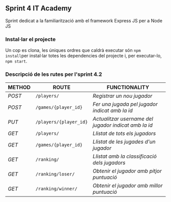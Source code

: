## Sprint 4 IT Academy

Sprint dedicat a la familiarització amb el framework Express JS per a Node JS


### Instal·lar el projecte

Un cop es clona, les úniques ordres que caldrà executar són `npm install`per instal·lar totes les dependencies del projecte i, per executar-lo, `npm start`.

### Descripció de les rutes per l'sprint 4.2


| METHOD | ROUTE | FUNCTIONALITY |
| ------- | ----- | ------------- |
| *POST* | ```/players/``` | _Registrar un nou jugador_|
| *POST* | ```/games/{player_id}``` | _Fer una jugada pel jugador indicat amb la id_|
| *PUT* | ```/players/{player_id}``` |  _Actualitzar username del jugador indicat amb la id_|
| *GET* | ```/players/``` | _Llistat de tots els jugadors_|
| *GET* | ```/games/{player_id}``` | _Llistat de les jugades d'un jugador_|
| *GET* | ```/ranking/``` | _Llistat amb la classificació dels jugadors_|
| *GET* | ```/ranking/loser/``` | _Obtenir el jugador amb pitjor puntuació_|
| *GET* | ```/ranking/winner/``` | _Obtenir el jugador amb millor puntuació_|
